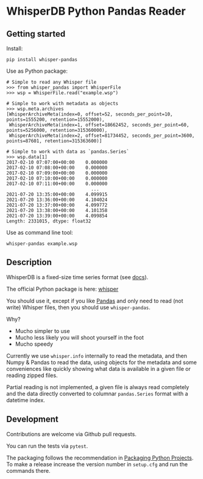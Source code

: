 # WhisperDB Python Pandas Reader

## Getting started

Install:
```
pip install whisper-pandas
```

Use as Python package:
```
# Simple to read any Whisper file
>>> from whisper_pandas import WhisperFile
>>> wsp = WhisperFile.read("example.wsp")

# Simple to work with metadata as objects
>>> wsp.meta.archives
[WhisperArchiveMeta(index=0, offset=52, seconds_per_point=10, points=1555200, retention=15552000),
 WhisperArchiveMeta(index=1, offset=18662452, seconds_per_point=60, points=5256000, retention=315360000),
 WhisperArchiveMeta(index=2, offset=81734452, seconds_per_point=3600, points=87601, retention=315363600)]

# Simple to work with data as `pandas.Series`
>>> wsp.data[1]
2017-02-10 07:07:00+00:00    0.000000
2017-02-10 07:08:00+00:00    0.000000
2017-02-10 07:09:00+00:00    0.000000
2017-02-10 07:10:00+00:00    0.000000
2017-02-10 07:11:00+00:00    0.000000
                               ...   
2021-07-20 13:35:00+00:00    4.099915
2021-07-20 13:36:00+00:00    4.104024
2021-07-20 13:37:00+00:00    4.099772
2021-07-20 13:38:00+00:00    4.101358
2021-07-20 13:39:00+00:00    4.099854
Length: 2331015, dtype: float32
```

Use as command line tool:
```
whisper-pandas example.wsp
```


## Description

WhisperDB is a fixed-size time series format (see [docs](https://graphite.readthedocs.io/en/stable/whisper.html)).

The official Python package is here: [whisper](https://github.com/graphite-project/whisper)

You should use it, except if you like [Pandas](https://pandas.pydata.org/) and only need
to read (not write) Whisper files, then you should use `whisper-pandas`.

Why?

* Mucho simpler to use
* Mucho less likely you will shoot yourself in the foot
* Mucho speedy

Currently we use `whisper.info` internally to read the metadata,
and then Numpy & Pandas to read the data,
using objects for the metadata and some conveniences like quickly
showing what data is available in a given file or reading zipped files.

Partial reading is not implemented, a given file is always read completely
and the data directly converted to columnar `pandas.Series` format with
a datetime index.

## Development

Contributions are welcome via Github pull requests.

You can run the tests via `pytest`.

The packaging follows the recommendation in
[Packaging Python Projects](https://packaging.python.org/tutorials/packaging-projects/).
To make a release increase the version number in `setup.cfg` and run the commands there.
